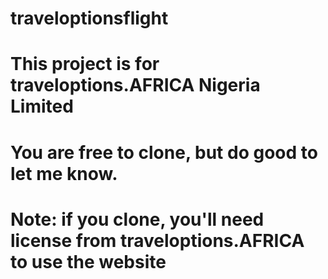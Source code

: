 # traveloptionsflight

# This project is for traveloptions.AFRICA Nigeria Limited

# You are free to clone, but do good to let me know.

# Note: if you clone, you'll need license from traveloptions.AFRICA to use the website
